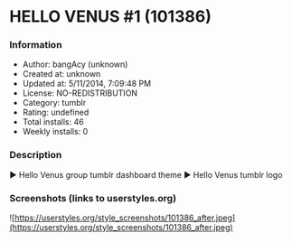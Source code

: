 # HELLO VENUS #1 (101386)

### Information
- Author: bangAcy (unknown)
- Created at: unknown
- Updated at: 5/11/2014, 7:09:48 PM
- License: NO-REDISTRIBUTION
- Category: tumblr
- Rating: undefined
- Total installs: 46
- Weekly installs: 0


### Description
► Hello Venus group tumblr dashboard theme
► Hello Venus tumblr logo


### Screenshots (links to userstyles.org)
![https://userstyles.org/style_screenshots/101386_after.jpeg](https://userstyles.org/style_screenshots/101386_after.jpeg)


